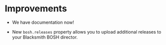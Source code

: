 # Improvements

- We have documentation now!

- New `bosh.releases` property allows you to upload additional
  releases to your Blacksmith BOSH director.
